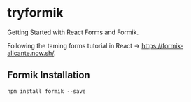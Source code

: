 # tryformik
Getting Started with React Forms and Formik.

Following the taming forms tutorial in React -> https://formik-alicante.now.sh/.


## Formik Installation
``` npm install formik --save ```
